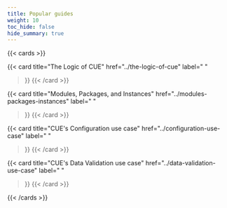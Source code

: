 ```yaml
---
title: Popular guides
weight: 10
toc_hide: false
hide_summary: true
---
```


{{< cards >}}

{{< card
	title="The Logic of CUE"
	href="../the-logic-of-cue"
	label=" "
>}}
{{< /card >}}

{{< card
	title="Modules, Packages, and Instances"
	href="../modules-packages-instances"
	label=" "
>}}
{{< /card >}}

{{< card
	title="CUE's Configuration use case"
	href="../configuration-use-case"
	label=" "
>}}
{{< /card >}}

{{< card
	title="CUE's Data Validation use case"
	href="../data-validation-use-case"
	label=" "
>}}
{{< /card >}}

{{< /cards >}}
